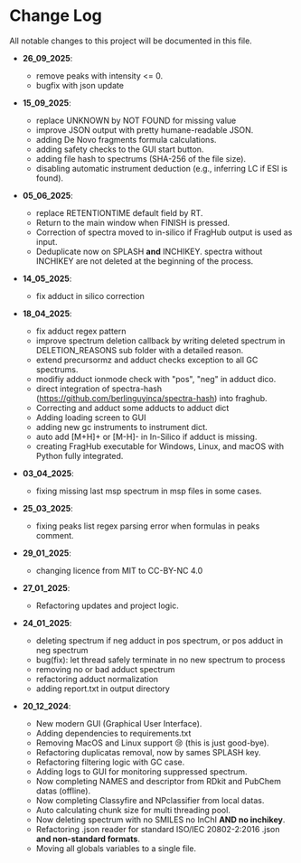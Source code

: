 # Change Log
All notable changes to this project will be documented in this file.


- **26_09_2025**:
  - remove peaks with intensity <= 0.
  - bugfix with json update

- **15_09_2025**:
  - replace UNKNOWN by NOT FOUND for missing value
  - improve JSON output with pretty humane-readable JSON.
  - adding De Novo fragments formula calculations.
  - adding safety checks to the GUI start button.
  - adding file hash to spectrums (SHA-256 of the file size).
  - disabling automatic instrument deduction (e.g., inferring LC if ESI is found).

- **05_06_2025**:
  - replace RETENTIONTIME default field by RT.
  - Return to the main window when FINISH is pressed.
  - Correction of spectra moved to in-silico if FragHub output is used as input.
  - Deduplicate now on SPLASH **and** INCHIKEY. spectra without INCHIKEY are not deleted at the beginning of the process.

- **14_05_2025**:
  - fix adduct in silico correction

- **18_04_2025**:
  - fix adduct regex pattern
  - improve spectrum deletion callback by writing deleted spectrum in DELETION_REASONS sub folder with a detailed reason.
  - extend precursormz and adduct checks exception to all GC spectrums.
  - modifiy adduct ionmode check with "pos", "neg" in adduct dico.
  - direct integration of spectra-hash (https://github.com/berlinguyinca/spectra-hash) into fraghub.
  - Correcting and adduct some adducts to adduct dict
  - Adding loading screen to GUI
  - adding new gc instruments to instrument dict.
  - auto add [M+H]+ or [M-H]- in In-Silico if adduct is missing.
  - creating FragHub executable for Windows, Linux, and macOS with Python fully integrated.


- **03_04_2025**:
  - fixing missing last msp spectrum in msp files in some cases.


- **25_03_2025**:
  - fixing peaks list regex parsing error when formulas in peaks comment.
  

- **29_01_2025**:
  - changing licence from MIT to CC-BY-NC 4.0


- **27_01_2025**:
  - Refactoring updates and project logic.


- **24_01_2025**: 
  - deleting spectrum if neg adduct in pos spectrum, or pos adduct in neg spectrum
  - bug(fix): let thread safely terminate in no new spectrum to process
  - removing no or bad adduct spectrum
  - refactoring adduct normalization
  - adding report.txt in output directory


- **20_12_2024**: 
  - New modern GUI (Graphical User Interface).
  - Adding dependencies to requirements.txt
  - Removing MacOS and Linux support 😢 (this is just good-bye).
  - Refactoring duplicatas removal, now by sames SPLASH key.
  - Refactoring filtering logic with GC case.
  - Adding logs to GUI for monitoring suppressed spectrum.
  - Now completing NAMES and descriptor from RDkit and PubChem datas (offline).
  - Now completing Classyfire and NPclassifier from local datas.
  - Auto calculating chunk size for multi threading pool.
  - Now deleting spectrum with no SMILES no InChI **AND no inchikey**.
  - Refactoring .json reader for standard ISO/IEC 20802-2:2016 .json **and non-standard formats**.
  - Moving all globals variables to a single file.
